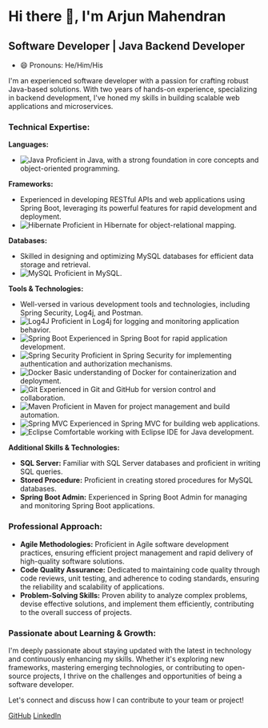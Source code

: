 # Hi there 👋, I'm Arjun Mahendran
## Software Developer | Java Backend Developer
- 😄 Pronouns: He/Him/His 

I'm an experienced software developer with a passion for crafting robust Java-based solutions. With two years of hands-on experience, specializing in backend development, I've honed my skills in building scalable web applications and microservices.

### Technical Expertise:

**Languages:** 
- ![Java](https://img.shields.io/badge/Java-007396?style=for-the-badge&logo=java&logoColor=white) Proficient in Java, with a strong foundation in core concepts and object-oriented programming.

**Frameworks:** 
- Experienced in developing RESTful APIs and web applications using Spring Boot, leveraging its powerful features for rapid development and deployment.
- ![Hibernate](https://img.shields.io/badge/Hibernate-59666C?style=for-the-badge&logo=hibernate&logoColor=white) Proficient in Hibernate for object-relational mapping.

**Databases:** 
- Skilled in designing and optimizing MySQL databases for efficient data storage and retrieval.
- ![MySQL](https://img.shields.io/badge/MySQL-4479A1?style=for-the-badge&logo=mysql&logoColor=white) Proficient in MySQL.

**Tools & Technologies:** 
- Well-versed in various development tools and technologies, including Spring Security, Log4j, and Postman.
- ![Log4J](https://img.shields.io/badge/Log4j-2C2255?style=for-the-badge&logo=apache&logoColor=white) Proficient in Log4j for logging and monitoring application behavior.
- ![Spring Boot](https://img.shields.io/badge/Spring_Boot-6DB33F?style=for-the-badge&logo=spring&logoColor=white) Experienced in Spring Boot for rapid application development.
- ![Spring Security](https://img.shields.io/badge/Spring_Security-6DB33F?style=for-the-badge&logo=spring&logoColor=white) Proficient in Spring Security for implementing authentication and authorization mechanisms.
- ![Docker](https://img.shields.io/badge/Docker-2496ED?style=for-the-badge&logo=docker&logoColor=white) Basic understanding of Docker for containerization and deployment.
- ![Git](https://img.shields.io/badge/Git-F05032?style=for-the-badge&logo=git&logoColor=white) Experienced in Git and GitHub for version control and collaboration.
- ![Maven](https://img.shields.io/badge/Maven-C71A36?style=for-the-badge&logo=apache%20maven&logoColor=white) Proficient in Maven for project management and build automation.
- ![Spring MVC](https://img.shields.io/badge/Spring_MVC-6DB33F?style=for-the-badge&logo=spring&logoColor=white) Experienced in Spring MVC for building web applications.
- ![Eclipse](https://img.shields.io/badge/Eclipse-2C2255?style=for-the-badge&logo=eclipse&logoColor=white) Comfortable working with Eclipse IDE for Java development.

**Additional Skills & Technologies:**
- **SQL Server:** Familiar with SQL Server databases and proficient in writing SQL queries.
- **Stored Procedure:** Proficient in creating stored procedures for MySQL databases.
- **Spring Boot Admin:** Experienced in Spring Boot Admin for managing and monitoring Spring Boot applications.

### Professional Approach:
- **Agile Methodologies:** Proficient in Agile software development practices, ensuring efficient project management and rapid delivery of high-quality software solutions.
- **Code Quality Assurance:** Dedicated to maintaining code quality through code reviews, unit testing, and adherence to coding standards, ensuring the reliability and scalability of applications.
- **Problem-Solving Skills:** Proven ability to analyze complex problems, devise effective solutions, and implement them efficiently, contributing to the overall success of projects.

### Passionate about Learning & Growth:
I'm deeply passionate about staying updated with the latest in technology and continuously enhancing my skills. Whether it's exploring new frameworks, mastering emerging technologies, or contributing to open-source projects, I thrive on the challenges and opportunities of being a software developer.

Let's connect and discuss how I can contribute to your team or project!

[GitHub](https://github.com/ar-jun2001)  [LinkedIn](https://www.linkedin.com/in/arjunmahi01/)  
